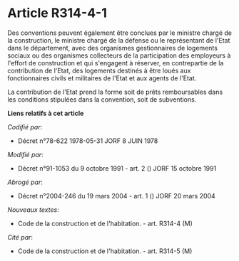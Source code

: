 # Article R314-4-1

Des conventions peuvent également être conclues par le ministre chargé de la construction, le ministre chargé de la défense
ou le représentant de l'Etat dans le département, avec des organismes gestionnaires de logements sociaux ou des organismes
collecteurs de la participation des employeurs à l'effort de construction et qui s'engagent à réserver, en contrepartie de la
contribution de l'Etat, des logements destinés à être loués aux fonctionnaires civils et militaires de l'Etat et aux agents
de l'Etat.

La contribution de l'Etat prend la forme soit de prêts remboursables dans les conditions stipulées dans la convention, soit
de subventions.

**Liens relatifs à cet article**

_Codifié par_:

  - Décret n°78-622 1978-05-31 JORF 8 JUIN 1978

_Modifié par_:

  - Décret n°91-1053 du 9 octobre 1991 - art. 2 () JORF 15 octobre 1991

_Abrogé par_:

  - Décret n°2004-246 du 19 mars 2004 - art. 1 () JORF 20 mars 2004

_Nouveaux textes_:

  - Code de la construction et de l'habitation. - art. R314-4 (M)

_Cité par_:

  - Code de la construction et de l'habitation. - art. R314-5 (M)
